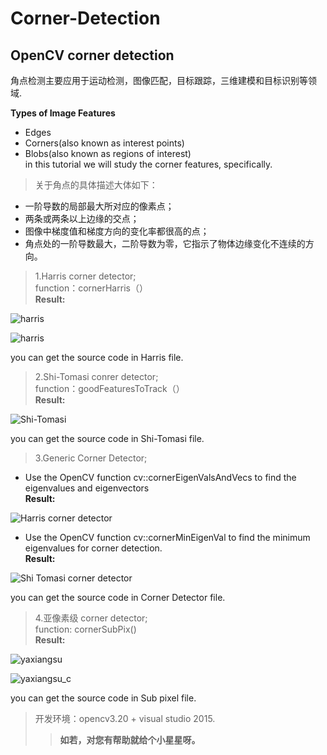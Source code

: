
# Corner-Detection
## OpenCV corner detection
角点检测主要应用于运动检测，图像匹配，目标跟踪，三维建模和目标识别等领域. 

**Types of Image Features**    
* Edges    
* Corners(also known as interest points)    
* Blobs(also known as regions of interest)    
in this tutorial we will study the corner features, specifically.    
>关于角点的具体描述大体如下：    
+ 一阶导数的局部最大所对应的像素点；    
+ 两条或两条以上边缘的交点；    
+ 图像中梯度值和梯度方向的变化率都很高的点；    
+ 角点处的一阶导数最大，二阶导数为零，它指示了物体边缘变化不连续的方向。    

>1.Harris corner detector;    
function：cornerHarris（）    
**Result:**     

![harris](http://ow9372wwb.bkt.clouddn.com/harris2.PNG)    

![harris](http://ow9372wwb.bkt.clouddn.com/harris1.PNG)    

you can get the source code in Harris file.

>2.Shi-Tomasi conrer detector;    
function：goodFeaturesToTrack（）    
**Result:** 

![Shi-Tomasi](http://ow9372wwb.bkt.clouddn.com/Shi-Tomasi.PNG)    

you can get the source code in Shi-Tomasi file.    

>3.Generic Corner Detector;    
- Use the OpenCV function cv::cornerEigenValsAndVecs to find the eigenvalues and eigenvectors    
**Result:**   

![Harris corner detector](http://ow9372wwb.bkt.clouddn.com/Harris%20corner%20detector.PNG)

- Use the OpenCV function cv::cornerMinEigenVal to find the minimum eigenvalues for corner detection.     
**Result:**    

![Shi Tomasi corner detector](http://ow9372wwb.bkt.clouddn.com/Shi%20Tomasi%20detector.PNG)    

you can get the source code in Corner Detector file.

>4.亚像素级 corner detector;    
function: cornerSubPix()    
**Result:**    

![yaxiangsu](http://ow9372wwb.bkt.clouddn.com/yaxiangsu.PNG)

![yaxiangsu_c](http://ow9372wwb.bkt.clouddn.com/yaxiangsu_c.PNG)    

you can get the source code in Sub pixel file.
 
>开发环境：opencv3.20 + visual studio 2015.
>>**如若，对您有帮助就给个小星星呀。**
